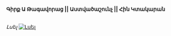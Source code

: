 **Գիրք Ա Թագավորաց || Աստվածաշունչ || Հին Կտակարան**

\
_Լսել_
[![Լսել](https://steamuserimages-a.akamaihd.net/ugc/364031285151936384/CABEA5103DFCCC0F86EE38B0C40C8E0B55814C9B/?imw=512&imh=512&ima=fit&impolicy=Letterbox&imcolor=%23000000&letterbox=true)](https://www.youtube.com/watch?v=kPyDZW86sRE&list=PLiqVN24ARkiVBupsD0XQso9mn_MtgQoBl&index=9)
